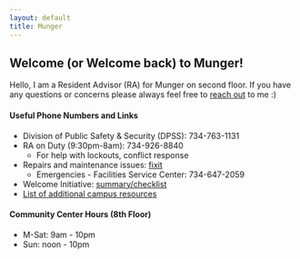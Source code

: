 ```yaml
---
layout: default
title: Munger
---
```


## Welcome (or Welcome back) to Munger!

Hello, I am a Resident Advisor (RA) for Munger on second floor. If you have any questions or concerns please always feel free to [reach out](/contact) to me :)  


#### Useful Phone Numbers and Links
- Division of Public Safety & Security (DPSS): 734-763-1131
- RA on Duty (9:30pm-8am): 734-926-8840
    - For help with lockouts, conflict response
- Repairs and maintenance issues: [fixit](http://housing.umich.edu/fixit)
    - Emergencies - Facilities Service Center: 734-647-2059 
- Welcome Initiative: [summary/checklist](/munger/welcome_checklist)
- [List of additional campus resources](/munger/campus_resources)

#### Community Center Hours (8th Floor)
- M-Sat: 9am - 10pm
- Sun: noon - 10pm



